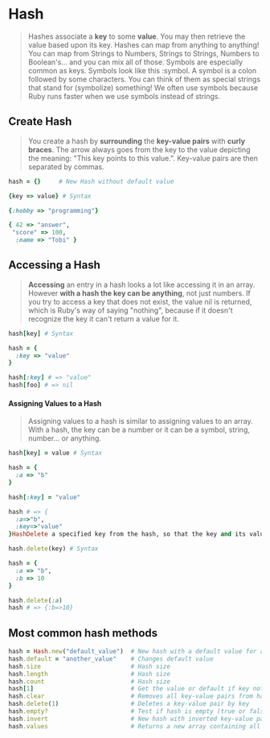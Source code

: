 # Hash



> Hashes associate a **key** to some **value**. You may then retrieve the value based upon its key. Hashes can map from anything to anything! You can map from Strings to Numbers, Strings to Strings, Numbers to Boolean's… and you can mix all of those. Symbols are especially common as keys. Symbols look like this :symbol. A symbol is a colon followed by some characters. You can think of them as special strings that stand for \(symbolize\) something! We often use symbols because Ruby runs faster when we use symbols instead of strings.

## **Create** Hash

> You create a hash by **surrounding** the **key-value pairs** with **curly braces**. The arrow always goes from the key to the value depicting the meaning: "This key points to this value.". Key-value pairs are then separated by commas.

```ruby
hash = {}     # New Hash without default value
```

```ruby
{key => value} # Syntax

{:hobby => "programming"}

{ 42 => "answer", 
 "score" => 100,
  :name => "Tobi" }
```

## Accessing a Hash

> **Accessing** an entry in a hash looks a lot like accessing it in an array. However **with a hash the key can be anything**, not just numbers. If you try to access a key that does not exist, the value nil is returned, which is Ruby's way of saying "nothing", because if it doesn't recognize the key it can't return a value for it.

```ruby
hash[key] # Syntax

hash = { 
  :key => "value" 
}

hash[:key] # => "value"
hash[foo] # => nil
```

#### Assigning Values to a Hash

> Assigning values to a hash is similar to assigning values to an array. With a hash, the key can be a number or it can be a symbol, string, number... or anything.

```ruby
hash[key] = value # Syntax

hash = { 
  :a => "b"
}

hash[:key] = "value"

hash # => {
  :a=>"b", 
  :key=>"value"
}HashDelete a specified key from the hash, so that the key and its value can not be accessed.
```

```ruby
hash.delete(key) # Syntax

hash = {
  :a => "b", 
  :b => 10
}

hash.delete(:a)
hash # => {:b=>10}
```

## Most common hash methods

```ruby
hash = Hash.new("default_value")  # New hash with a default value for any key
hash.default = "another_value"    # Changes default value
hash.size                         # Hash size
hash.length                       # Hash size
hash.count                        # Hash size
hash[1]                           # Get the value or default if key not found
hash.clear                        # Removes all key-value pairs from hash
hash.delete(1)                    # Deletes a key-value pair by key
hash.empty?                       # Test if hash is empty (true or false)
hash.invert                       # New hash with inverted key-value pairs
hash.values                       # Returns a new array containing all the values of hash.
```

#### 



